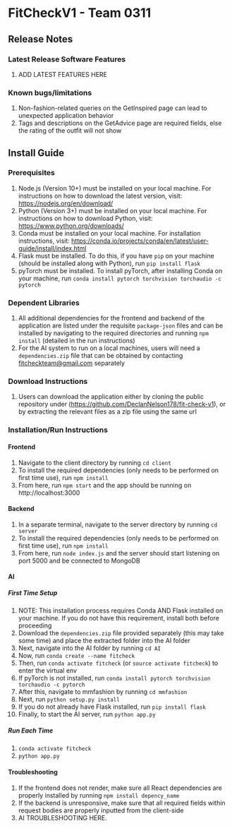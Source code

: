 # FitCheckV1 - Team 0311

## Release Notes

### Latest Release Software Features
1. ADD LATEST FEATURES HERE

### Known bugs/limitations
1. Non-fashion-related queries on the GetInspired page can lead to unexpected application behavior
2. Tags and descriptions on the GetAdvice page are required fields, else the rating of the outfit will not show

## Install Guide

### Prerequisites
1. Node.js (Version 10+) must be installed on your local machine. For instructions on how to download the latest version, visit: https://nodejs.org/en/download/
2. Python (Version 3+) must be installed on your local machine. For instructions on how to download Python, visit: https://www.python.org/downloads/ 
3. Conda must be installed on your local machine. For installation instructions, visit: https://conda.io/projects/conda/en/latest/user-guide/install/index.html
4. Flask must be installed. To do this, if you have `pip` on your machine (should be installed along with Python), run `pip install flask` 
5. pyTorch must be installed. To install pyTorch, after installing Conda on your machine, run `conda install pytorch torchvision torchaudio -c pytorch`

### Dependent Libraries
1. All additional dependencies for the frontend and backend of the application are listed under the requisite `package-json` files and can be installed by navigating to the required directories and running `npm install` (detailed in the run instructions)
2. For the AI system to run on a local machines, users will need a `dependencies.zip` file that can be obtained by contacting fitcheckteam@gmail.com separately

### Download Instructions
1. Users can download the application either by cloning the public repository under (https://github.com/DeclanNelson178/fit-check-v1), or by extracting the relevant files as a zip file using the same url 

### Installation/Run Instructions

#### Frontend
1. Navigate to the client directory by running `cd client`
2. To install the required dependencies (only needs to be performed on first time use), run `npm install`
3. From here, run `npm start` and the app should be running on http://localhost:3000

#### Backend
1. In a separate terminal, navigate to the server directory by running `cd server`
2. To install the required dependencies (only needs to be performed on first time use), run `npm install`
3. From here, run `node index.js` and the server should start listening on port 5000 and be connected to MongoDB

#### AI

##### First Time Setup
1. NOTE: This installation process requires Conda AND Flask installed on your machine. If you do not have this requirement, install both before proceeding
2. Download the `dependencies.zip` file provided separately (this may take some time) and place the extracted folder into the AI folder
3. Next, navigate into the AI folder by running `cd AI`
4. Now, run `conda create --name fitcheck`
5. Then, run `conda activate fitcheck` (or `source activate fitcheck`) to enter the virtual env
6. If pyTorch is not installed, run `conda install pytorch torchvision torchaudio -c pytorch`
7. After this, navigate to mmfashion by running `cd mmfashion`
8. Next, run `python setup.py install`
9. If you do not already have Flask installed, run `pip install flask`
10. Finally, to start the AI server, run `python app.py`

##### Run Each Time
1. `conda activate fitcheck`
2. `python app.py`

#### Troubleshooting
1. If the frontend does not render, make sure all React dependencies are properly installed by running `npm install depency_name`
2. If the backend is unresponsive, make sure that all required fields within request bodies are properly inputted from the client-side
3. AI TROUBLESHOOTING HERE. 

